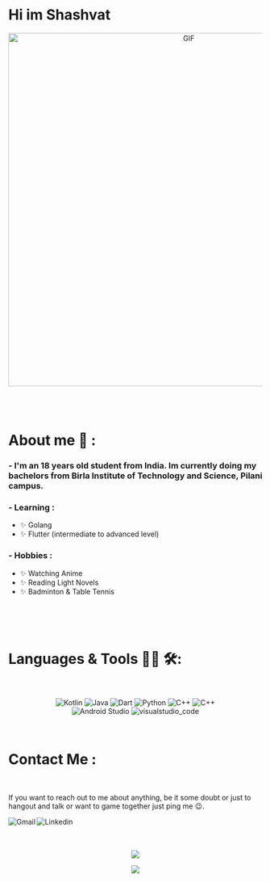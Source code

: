 # Hi im Shashvat 

<div align="center">
<img hight="300" width="700" alt="GIF" align="center" src="https://64.media.tumblr.com/29f3de60ce13441b686daec16cb85ede/98a0a4c5e1cacd8a-ed/s400x600/5687af91317d72133cd1a8d5d9e9773e6fdb8b98.gif">
</div>

</br>
</br>
</br>


# About me 💬 :

### - I'm an 18 years old student from India. Im currently doing my bachelors from Birla Institute of Technology and Science, Pilani campus.

### - Learning :
- ✨ Golang
- ✨ Flutter (intermediate to advanced level)


### - Hobbies : 

- ✨ Watching Anime
- ✨ Reading Light Novels
- ✨ Badminton & Table Tennis

</br>
</br>
</br>



# Languages & Tools 👨‍💻 🛠:
</br>

<p align="center">

<!-- For more icons please follow  https://github.com/MikeCodesDotNET/ColoredBadges -->
<img src="https://img.shields.io/badge/Kotlin-0095D5?&style=for-the-badge&logo=kotlin&logoColor=white" alt="Kotlin" >
<img src="https://img.shields.io/badge/Java-ED8B00?style=for-the-badge&logo=java&logoColor=white" alt="Java"  >
<img src="https://img.shields.io/badge/Dart-0175C2?style=for-the-badge&logo=dart&logoColor=white" alt="Dart"  >
<img src="https://img.shields.io/badge/Python-FFD43B?style=for-the-badge&logo=python&logoColor=blue" alt="Python"  >
<img src="https://img.shields.io/badge/C%2B%2B-00599C?style=for-the-badge&logo=c%2B%2B&logoColor=white" alt="C++"  >
<img src="https://img.shields.io/badge/C-00599C?style=for-the-badge&logo=c&logoColor=white" alt="C++" >
 
</br>
<img src="https://img.shields.io/badge/Android_Studio-3DDC84?style=for-the-badge&logo=android-studio&logoColor=white" alt="Android Studio" >
<img src="https://img.shields.io/badge/Visual_Studio_Code-0078D4?style=for-the-badge&logo=visual%20studio%20code&logoColor=white" alt="visualstudio_code">
</br>
</p>
</br>



# Contact Me :

<p>
 </br>


If you want to reach out to me about anything, be it some doubt or just to hangout and talk or want to game together just ping me 😉.

<a href="mailto:shashvat1965@gmail.com">
 <img align="left" alt="Gmail"  src="https://img.shields.io/badge/Gmail-D14836?style=for-the-badge&logo=gmail&logoColor=white" />
</a>
<a href="https://www.linkedin.com/in/shashvatsingh/">
  <img align="left" alt="Linkedin" src="https://img.shields.io/badge/LinkedIn-0077B5?style=for-the-badge&logo=linkedin&logoColor=white" />
</br>
</br>
</br>
 </p>
 






<p align="center" >  
  <a href="https://github.com/shashvat1965"> 
<img  src="https://github-readme-stats.vercel.app/api?username=shashvat1965&&show_icons=true&theme=radical"/>
  </a>
  </p>
  
<p align="center">
  <img src="https://github-readme-stats.vercel.app/api/top-langs/?username=shashvat1965&layout=compact&theme=radical" />
</p>
